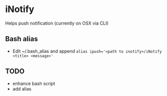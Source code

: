 # iNotify
Helps push notification (currently on OSX via CLI)


## Bash alias
* Edit ~/.bash_alias and append 
	``alias ipush='<path to inotify>/iNotify <title> <message>'``

## TODO
* enhance bash script
* add alias
